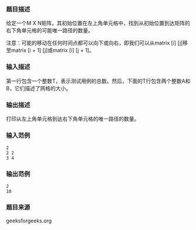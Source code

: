 ### 题目描述

给定一个M X N矩阵，其初始位置在左上角单元格中，找到从初始位置到达矩阵的右下角单元格的可能唯一路径的数量。 

注意：可能的移动在任何时间点都可以向下或向右，即我们可以从matrix [i] [j]移至matrix [i + 1] [j]或matrix [i] [j + 1]。
### 输入描述
第一行包含一个整数T，表示测试用例的总数。然后，下面的T行包含两个整数A和B，它们描述了网格的大小。
### 输出描述
打印从左上角单元格到达右下角单元格的唯一路径的数量。
### 输入范例
```
2
2 2
3 4
```
### 输出范例
```
2
10
```
### 题目来源
geeksforgeeks.org
